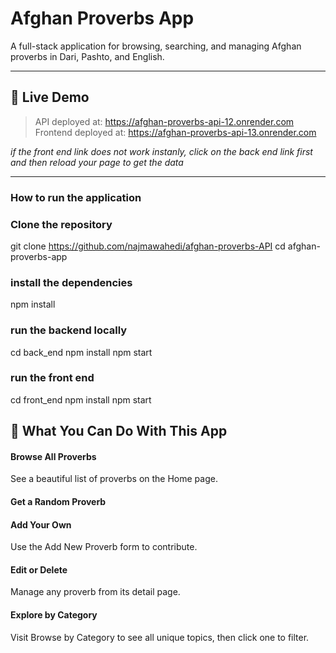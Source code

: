 # Afghan Proverbs App

A full-stack application for browsing, searching, and managing Afghan proverbs in Dari, Pashto, and English.

---

## 🔗 Live Demo

> API deployed at: https://afghan-proverbs-api-12.onrender.com
> Frontend deployed at: https://afghan-proverbs-api-13.onrender.com

_if the front end link does not work instanly, click on the back end link first and then reload your page to get the data_

---

### How to run the application

### Clone the repository

git clone https://github.com/najmawahedi/afghan-proverbs-API
cd afghan-proverbs-app

### install the dependencies

npm install

### run the backend locally

cd back_end
npm install
npm start

### run the front end

cd front_end
npm install
npm start

## 🎯 What You Can Do With This App

#### Browse All Proverbs

See a beautiful list of proverbs on the Home page.

#### Get a Random Proverb

#### Add Your Own

Use the Add New Proverb form to contribute.

#### Edit or Delete

Manage any proverb from its detail page.

#### Explore by Category

Visit Browse by Category to see all unique topics, then click one to filter.
